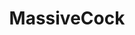 ---
title: MassiveCock
crosslinks:
- livven
- me_irl
- gonewild
- BHMGoneWild
- Bulges
- CuteGuyButts
- sex
- ratemycock
- NSFW_DICK_and_Cock
- perkypilipinapeaches
- RateMyNudeBody
- gaymersgonewild
- foreskin
- NSFW_MaleAss
- autofellatio
- india
- normalnudes
- milf
- World_of_cum
- twisteddick
---